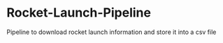 # Rocket-Launch-Pipeline
 Pipeline to download rocket launch information and store it into a csv file
